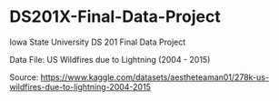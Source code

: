 # DS201X-Final-Data-Project
Iowa State University DS 201 Final Data Project

Data File: 
US Wildfires due to Lightning (2004 - 2015)

Source:
https://www.kaggle.com/datasets/aestheteaman01/278k-us-wildfires-due-to-lightning-2004-2015 
